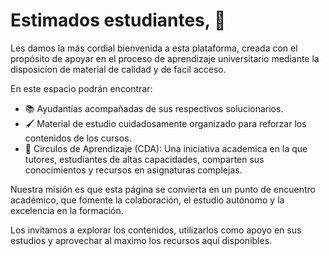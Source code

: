 
# Estimados estudiantes, 👋

Les damos la más cordial bienvenida a esta plataforma, creada con el propósito de apoyar en el proceso de aprendizaje
universitario mediante la disposicíon de material de calidad y de facil acceso.

En este espacio podrán encontrar:

* 📚  Ayudantías acompañadas de sus respectivos solucionarios.
* 🖌️  Material de estudio cuidadosamente organizado para reforzar los contenidos de los cursos.
* 🤝  Circulos de Aprendizaje (CDA): Una iniciativa academica en la que tutores, estudiantes de altas capacidades, comparten sus conocimientos y recursos en asignaturas complejas.

Nuestra misión es que esta página se convierta en un punto de encuentro académico, que fomente la colaboración, el estudio autónomo y la excelencia en la formación.

Los invitamos a explorar los contenidos, utilizarlos como apoyo en sus estudios y aprovechar al maximo los recursos aquí disponibles.





